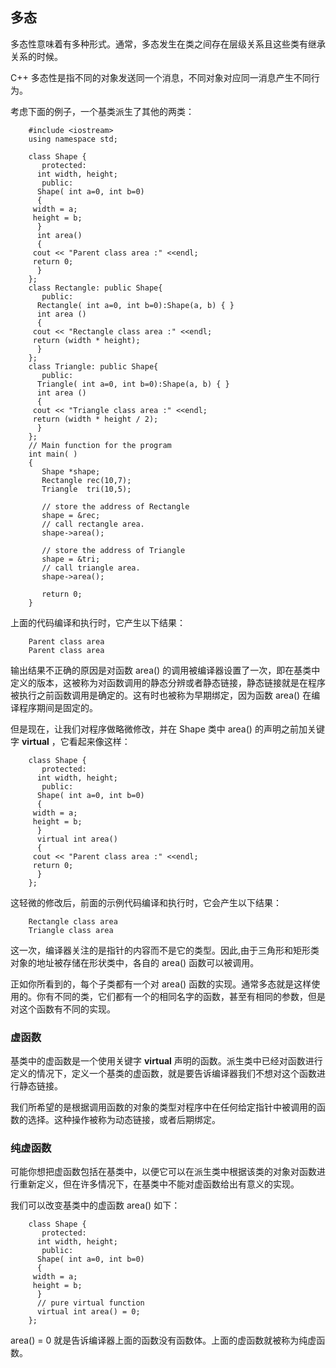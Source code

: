 ## 多态

多态性意味着有多种形式。通常，多态发生在类之间存在层级关系且这些类有继承关系的时候。

C++ 多态性是指不同的对象发送同一个消息，不同对象对应同一消息产生不同行为。

考虑下面的例子，一个基类派生了其他的两类：

```
    #include <iostream> 
    using namespace std;

    class Shape {
       protected:
      int width, height;
       public:
      Shape( int a=0, int b=0)
      {
     width = a;
     height = b;
      }
      int area()
      {
     cout << "Parent class area :" <<endl;
     return 0;
      }
    };
    class Rectangle: public Shape{
       public:
      Rectangle( int a=0, int b=0):Shape(a, b) { }
      int area ()
      { 
     cout << "Rectangle class area :" <<endl;
     return (width * height); 
      }
    };
    class Triangle: public Shape{
       public:
      Triangle( int a=0, int b=0):Shape(a, b) { }
      int area ()
      { 
     cout << "Triangle class area :" <<endl;
     return (width * height / 2); 
      }
    };
    // Main function for the program
    int main( )
    {
       Shape *shape;
       Rectangle rec(10,7);
       Triangle  tri(10,5);

       // store the address of Rectangle
       shape = &rec;
       // call rectangle area.
       shape->area();

       // store the address of Triangle
       shape = &tri;
       // call triangle area.
       shape->area();

       return 0;
    }
```

上面的代码编译和执行时，它产生以下结果：

```
    Parent class area
    Parent class area
```

输出结果不正确的原因是对函数 area() 的调用被编译器设置了一次，即在基类中定义的版本，这被称为对函数调用的静态分辨或者静态链接，静态链接就是在程序被执行之前函数调用是确定的。这有时也被称为早期绑定，因为函数 area() 在编译程序期间是固定的。

但是现在，让我们对程序做略微修改，并在 Shape 类中 area() 的声明之前加关键字 **virtual** ，它看起来像这样：

```
    class Shape {
       protected:
      int width, height;
       public:
      Shape( int a=0, int b=0)
      {
     width = a;
     height = b;
      }
      virtual int area()
      {
     cout << "Parent class area :" <<endl;
     return 0;
      }
    };
```

这轻微的修改后，前面的示例代码编译和执行时，它会产生以下结果：

```
    Rectangle class area
    Triangle class area
```

这一次，编译器关注的是指针的内容而不是它的类型。因此,由于三角形和矩形类对象的地址被存储在形状类中，各自的 area() 函数可以被调用。

正如你所看到的，每个子类都有一个对 area() 函数的实现。通常多态就是这样使用的。你有不同的类，它们都有一个的相同名字的函数，甚至有相同的参数，但是对这个函数有不同的实现。

### 虚函数

基类中的虚函数是一个使用关键字 **virtual** 声明的函数。派生类中已经对函数进行定义的情况下，定义一个基类的虚函数，就是要告诉编译器我们不想对这个函数进行静态链接。

我们所希望的是根据调用函数的对象的类型对程序中在任何给定指针中被调用的函数的选择。这种操作被称为动态链接，或者后期绑定。

### 纯虚函数

可能你想把虚函数包括在基类中，以便它可以在派生类中根据该类的对象对函数进行重新定义，但在许多情况下，在基类中不能对虚函数给出有意义的实现。

我们可以改变基类中的虚函数 area() 如下：

```
    class Shape {
       protected:
      int width, height;
       public:
      Shape( int a=0, int b=0)
      {
     width = a;
     height = b;
      }
      // pure virtual function
      virtual int area() = 0;
    };
```

area() = 0 就是告诉编译器上面的函数没有函数体。上面的虚函数就被称为纯虚函数。